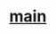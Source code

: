# [main](https://www.udemy.com/course/high-availability-cluster-with-proxmox-and-ceph/learn/lecture/14000650#overview)